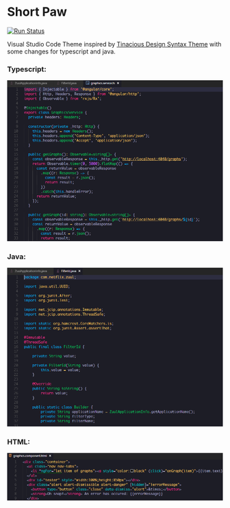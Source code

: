 # Short Paw

[![Run Status](https://api.shippable.com/projects/58c3c886ba295305001b467e/badge?branch=master)](https://app.shippable.com/projects/58c3c886ba295305001b467e)


Visual Studio Code Theme inspired by [Tinacious Design Syntax Theme](https://github.com/tinacious/vscode-tinacious-design-syntax) with some changes for typescript and java.

### Typescript:

![typescript](images/image_ts_cropped.png)

### Java:
![java](images/image_java_cropped.png)

### HTML:
![java](images/image_html_cropped.png)


